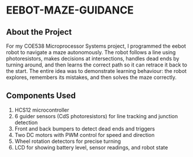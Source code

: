 # EEBOT-MAZE-GUIDANCE

## About the Project
For my COE538 Microprocessor Systems project, I programmed the eebot robot to navigate a maze autonomously. The robot follows a line using photoresistors, makes decisions at intersections, handles dead ends by turning around, and then learns the correct path so it can retrace it back to the start. The entire idea was to demonstrate learning behaviour: the robot explores, remembers its mistakes, and then solves the maze correctly.

## Components Used
1. HCS12 microcontroller
2. 6 guider sensors (CdS photoresistors) for line tracking and junction detection
3. Front and back bumpers to detect dead ends and triggers
4. Two DC motors with PWM control for speed and direction
5. Wheel rotation detectors for precise turning
6. LCD for showing battery level, sensor readings, and robot state
